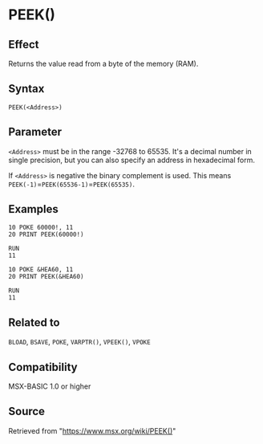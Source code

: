 # PEEK()

## Effect

Returns the value read from a byte of the memory (RAM).

## Syntax

`PEEK(<Address>)`

## Parameter

`<Address>` must be in the range -32768 to 65535. It's a decimal number in single precision, but you can also specify an address in hexadecimal form.

If `<Address>` is negative the binary complement is used. This means `PEEK(-1)`=`PEEK(65536-1)`=`PEEK(65535)`.

## Examples

```basic
10 POKE 60000!, 11
20 PRINT PEEK(60000!)
 
RUN
11
```
```basic
10 POKE &HEA60, 11
20 PRINT PEEK(&HEA60)
 
RUN
11
```

## Related to

`BLOAD`, `BSAVE`, `POKE`, `VARPTR()`, `VPEEK()`, `VPOKE`

## Compatibility

MSX-BASIC 1.0 or higher

## Source

Retrieved from "https://www.msx.org/wiki/PEEK()"

